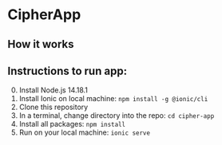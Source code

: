 # CipherApp
## How it works
## Instructions to run app:
0. Install Node.js 14.18.1 
1. Install Ionic on local machine: `npm install -g @ionic/cli`
2. Clone this repository
3. In a terminal, change directory into the repo: `cd cipher-app`
4. Install all packages: `npm install`
5. Run on your local machine: `ionic serve`

